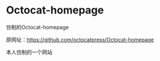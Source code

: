 # Octocat-homepage
仿制的Octocat-homepage

原网址：<https://github.com/octocatpress/Octocat-homepage>

本人仿制的一个网站
